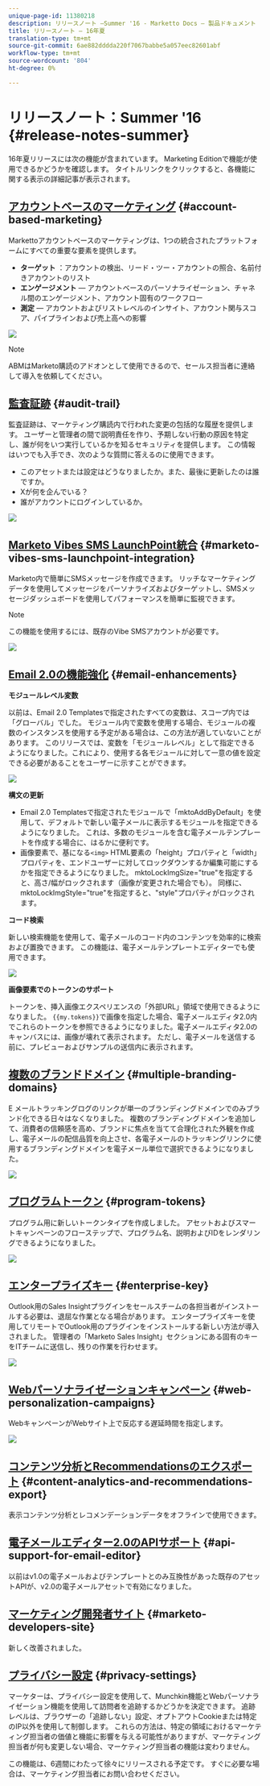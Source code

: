 ```yaml
---
unique-page-id: 11380218
description: リリースノート —Summer '16 - Marketto Docs — 製品ドキュメント
title: リリースノート — 16年夏
translation-type: tm+mt
source-git-commit: 6ae882dddda220f7067babbe5a057eec82601abf
workflow-type: tm+mt
source-wordcount: '804'
ht-degree: 0%

---
```



# リリースノート：Summer &#39;16 {#release-notes-summer}

16年夏リリースには次の機能が含まれています。 Marketing Editionで機能が使用できるかどうかを確認します。 タイトルリンクをクリックすると、各機能に関する表示の詳細記事が表示されます。

## [アカウントベースのマーケティング](https://docs.marketo.com/display/docs/account+based+marketing) {#account-based-marketing}

Markettoアカウントベースのマーケティングは、1つの統合されたプラットフォームにすべての重要な要素を提供します。

* **ターゲット** ：アカウントの検出、リード・ツー・アカウントの照合、名前付きアカウントのリスト
* **エンゲージメント**  — アカウントベースのパーソナライゼーション、チャネル間のエンゲージメント、アカウント固有のワークフロー
* **測定**  — アカウントおよびリストレベルのインサイト、アカウント関与スコア、パイプラインおよび売上高への影響

![](assets/abm-5-acme.png)

>[!NOTE]
>
>ABMはMarketo購読のアドオンとして使用できるので、セールス担当者に連絡して導入を依頼してください。

## [監査証跡](https://docs.marketo.com/display/docs/audit+trail) {#audit-trail}

監査証跡は、マーケティング購読内で行われた変更の包括的な履歴を提供します。 ユーザーと管理者の間で説明責任を作り、予期しない行動の原因を特定し、誰が何をいつ実行しているかを知るセキュリティを提供します。 この情報はいつでも入手でき、次のような質問に答えるのに使用できます。

* このアセットまたは設定はどうなりましたか。また、最後に更新したのは誰ですか。
* Xが何を企んでいる？
* 誰がアカウントにログインしているか。

![](assets/audit-trail.png)

## [Marketo Vibes SMS LaunchPoint統合](https://docs.marketo.com/display/docs/vibes+sms+messages) {#marketo-vibes-sms-launchpoint-integration}

Marketo内で簡単にSMSメッセージを作成できます。 リッチなマーケティングデータを使用してメッセージをパーソナライズおよびターゲットし、SMSメッセージダッシュボードを使用してパフォーマンスを簡単に監視できます。

>[!NOTE]
>
>この機能を使用するには、既存のVibe SMSアカウントが必要です。

![](assets/vibes-sms2.png)

## [Email 2.0の機能強化](/help/marketo/product-docs/email-marketing/general/email-editor-2/email-editor-v2-0-overview.md) {#email-enhancements}

**モジュールレベル変数**

以前は、Email 2.0 Templatesで指定されたすべての変数は、スコープ内では「グローバル」でした。 モジュール内で変数を使用する場合、モジュールの複数のインスタンスを使用する予定がある場合は、この方法が適していないことがあります。 このリリースでは、変数を「モジュールレベル」として指定できるようになりました。これにより、使用する各モジュールに対して一意の値を設定できる必要があることをユーザーに示すことができます。

![](assets/module-level-variables.png)

**構文の更新**

* Email 2.0 Templatesで指定されたモジュールで「mktoAddByDefault」を使用して、デフォルトで新しい電子メールに表示するモジュールを指定できるようになりました。 これは、多数のモジュールを含む電子メールテンプレートを作成する場合に、はるかに便利です。
* 画像要素で、基になる`<img>` HTML要素の「height」プロパティと「width」プロパティを、エンドユーザーに対してロックダウンするか編集可能にするかを指定できるようになりました。 mktoLockImgSize=&quot;true&quot;を指定すると、高さ/幅がロックされます（画像が変更された場合でも）。 同様に、mktoLockImgStyle=&quot;true&quot;を指定すると、&quot;style&quot;プロパティがロックされます。

**コード検索**

新しい検索機能を使用して、電子メールのコード内のコンテンツを効率的に検索および置換できます。 この機能は、電子メールテンプレートエディターでも使用できます。

![](assets/2nd-screenshot.png)

**画像要素でのトークンのサポート**

トークンを、挿入画像エクスペリエンスの「外部URL」領域で使用できるようになりました。 `{{my.tokens}}`で画像を指定した場合、電子メールエディタ2.0内でこれらのトークンを参照できるようになりました。電子メールエディタ2.0のキャンバスには、画像が壊れて表示されます。 ただし、電子メールを送信する前に、プレビューおよびサンプルの送信内に表示されます。

## [複数のブランドドメイン](https://docs.marketo.com/display/docs/add+multiple+branding+domains) {#multiple-branding-domains}

E メールトラッキングログのリンクが単一のブランディングドメインでのみブランド化できる日々はなくなりました。 複数のブランディングドメインを追加して、消費者の信頼感を高め、ブランドに焦点を当てて合理化された外観を作成し、電子メールの配信品質を向上させ、各電子メールのトラッキングリンクに使用するブランディングドメインを電子メール単位で選択できるようになりました。

![](assets/multiple-branding-domains.png)

## [プログラムトークン](/help/marketo/product-docs/demand-generation/landing-pages/personalizing-landing-pages/tokens-overview.md) {#program-tokens}

プログラム用に新しいトークンタイプを作成しました。 アセットおよびスマートキャンペーンのフローステップで、プログラム名、説明およびIDをレンダリングできるようになりました。

![](assets/program-tokens.png)

## [エンタープライズキー](/help/marketo/product-docs/marketo-sales-insight/msi-outlook-plugin/authorize-the-marketo-outlook-plugin.md) {#enterprise-key}

Outlook用のSales Insightプラグインをセールスチームの各担当者がインストールする必要は、退屈な作業となる場合があります。 エンタープライズキーを使用してリモートでOutlook用のプラグインをインストールする新しい方法が導入されました。 管理者の「Marketo Sales Insight」セクションにある固有のキーをITチームに送信し、残りの作業を行わせます。

![](assets/enterprise-key.png)

## [Webパーソナライゼーションキャンペーン](/help/marketo/product-docs/web-personalization/working-with-web-campaigns/create-a-new-dialog-web-campaign.md) {#web-personalization-campaigns}

WebキャンペーンがWebサイト上で反応する遅延時間を指定します。

![](assets/dialog-campaign-delay.png)

## [コンテンツ分析とRecommendationsのエクスポート](/help/marketo/product-docs/web-personalization/understanding-web-personalization/understanding-content-analytics.md) {#content-analytics-and-recommendations-export}

表示コンテンツ分析とレコメンデーションデータをオフラインで使用できます。

## [電子メールエディター2.0のAPIサポート](https://developers.marketo.com/documentation/asset-api/) {#api-support-for-email-editor}

以前はv1.0の電子メールおよびテンプレートとのみ互換性があった既存のアセットAPIが、v2.0の電子メールアセットで有効になりました。

## [マーケティング開発者サイト](https://developers.marketo.com/) {#marketo-developers-site}

新しく改善されました。

## [プライバシー設定](/help/marketo/product-docs/administration/settings/understanding-privacy-settings.md) {#privacy-settings}

マーケターは、プライバシー設定を使用して、Munchkin機能とWebパーソナライゼーション機能を使用して訪問者を追跡するかどうかを決定できます。 追跡レベルは、ブラウザーの「追跡しない」設定、オプトアウトCookieまたは特定のIP以外を使用して制御します。 これらの方法は、特定の領域におけるマーケティング担当者の価値と機能に影響を与える可能性がありますが、マーケティング担当者が何も変更しない場合、マーケティング担当者の機能は変わりません。

この機能は、6週間にわたって徐々にリリースされる予定です。 すぐに必要な場合は、マーケティング担当者にお問い合わせください。
